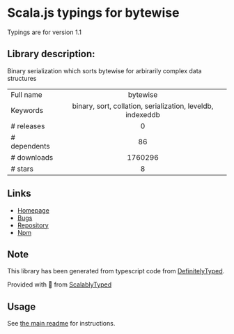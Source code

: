 
# Scala.js typings for bytewise

Typings are for version 1.1

## Library description:
Binary serialization which sorts bytewise for arbirarily complex data structures

|                    |                 |
| ------------------ | :-------------: |
| Full name          | bytewise |
| Keywords           | binary, sort, collation, serialization, leveldb, indexeddb |
| # releases         | 0 |
| # dependents       | 86 |
| # downloads        | 1760296 |
| # stars            | 8 |

## Links
- [Homepage](https://github.com/deanlandolt/bytewise)
- [Bugs](https://github.com/deanlandolt/bytewise/issues)
- [Repository](https://github.com/deanlandolt/bytewise)
- [Npm](https://www.npmjs.com/package/bytewise)
    


## Note
This library has been generated from typescript code from [DefinitelyTyped](https://definitelytyped.org).

Provided with :purple_heart: from [ScalablyTyped](https://github.com/oyvindberg/ScalablyTyped)

## Usage
See [the main readme](../../readme.md) for instructions.


